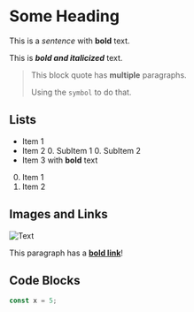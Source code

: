 # Some Heading

This is a _sentence_ with **bold** text.

This is _**bold and italicized**_ text.

> This block quote has **multiple** paragraphs.
>
> Using the `symbol` to do that.

## Lists

* Item 1
* Item 2
  0. SubItem 1
  0. SubItem 2
* Item 3 with **bold** text

0. Item 1
0. Item 2

## Images and Links

![Text](/img/url.png)

This paragraph has a **[bold link](/posts)**!

## Code Blocks

```javascript
const x = 5;
```